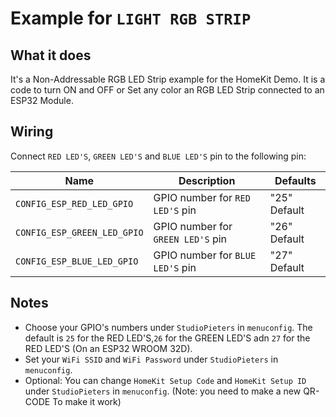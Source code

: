 # Example for `LIGHT RGB STRIP`

## What it does

It's a Non-Addressable RGB LED Strip example for the HomeKit Demo. It is a code to turn ON and OFF or Set any color an RGB LED Strip connected to an ESP32 Module.

## Wiring

Connect `RED LED'S`, `GREEN LED'S` and `BLUE LED'S` pin to the following pin:

| Name | Description | Defaults |
|------|-------------|----------|
| `CONFIG_ESP_RED_LED_GPIO` | GPIO number for `RED LED'S` pin | "25" Default |
| `CONFIG_ESP_GREEN_LED_GPIO` | GPIO number for `GREEN LED'S` pin | "26" Default |
| `CONFIG_ESP_BLUE_LED_GPIO` | GPIO number for `BLUE LED'S` pin | "27" Default |

## Notes

- Choose your GPIO's numbers under `StudioPieters` in `menuconfig`. The default is `25` for the RED LED'S,`26` for the GREEN LED'S adn `27` for the RED LED'S (On an ESP32 WROOM 32D).
- Set your `WiFi SSID` and `WiFi Password` under `StudioPieters` in `menuconfig`.
- Optional: You can change `HomeKit Setup Code` and `HomeKit Setup ID` under `StudioPieters` in `menuconfig`. (Note:  you need to make a new QR-CODE To make it work)
